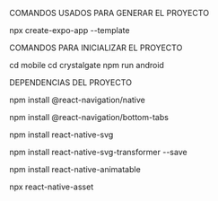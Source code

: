 COMANDOS USADOS PARA GENERAR EL PROYECTO

npx create-expo-app --template

COMANDOS PARA INICIALIZAR EL PROYECTO

cd mobile
cd crystalgate
npm run android

DEPENDENCIAS DEL PROYECTO

npm install @react-navigation/native

npm install @react-navigation/bottom-tabs

npm install react-native-svg

npm install react-native-svg-transformer --save

npm install react-native-animatable

npx react-native-asset 
